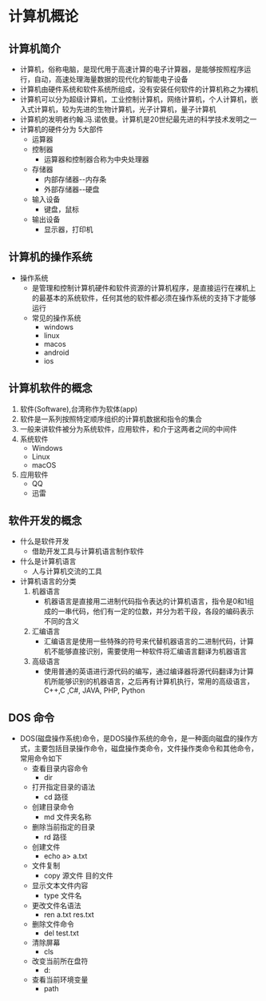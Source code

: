 # 计算机概论
## 计算机简介
* 计算机，俗称电脑，是现代用于高速计算的电子计算器，是能够按照程序运行，自动，高速处理海量数据的现代化的智能电子设备
* 计算机由硬件系统和软件系统所组成，没有安装任何软件的计算机称之为裸机
* 计算机可以分为超级计算机，工业控制计算机，网络计算机，个人计算机，嵌入式计算机，较为先进的生物计算机，光子计算机，量子计算机
* 计算机的发明者约翰.冯.诺依曼。计算机是20世纪最先进的科学技术发明之一
* 计算机的硬件分为 5大部件
    * 运算器
    * 控制器
        * 运算器和控制器合称为中央处理器
    * 存储器
        * 内部存储器--内存条
        * 外部存储器--硬盘
    * 输入设备
        * 键盘，鼠标
    * 输出设备
        * 显示器，打印机

## 计算机的操作系统
* 操作系统
    * 是管理和控制计算机硬件和软件资源的计算机程序，是直接运行在裸机上的最基本的系统软件，任何其他的软件都必须在操作系统的支持下才能够运行
    * 常见的操作系统
        * windows
        * linux
        * macos
        * android
        * ios

## 计算机软件的概念
1. 软件(Software),台湾称作为软体(app)
2. 软件是一系列按照特定顺序组织的计算机数据和指令的集合
3. 一般来讲软件被分为系统软件，应用软件，和介于这两者之间的中间件
4. 系统软件
    * Windows
    * Linux
    * macOS
5. 应用软件
    * QQ
    * 迅雷
## 软件开发的概念
* 什么是软件开发
    * 借助开发工具与计算机语言制作软件
* 什么是计算机语言
    * 人与计算机交流的工具
* 计算机语言的分类
    1. 机器语言
        * 机器语言是直接用二进制代码指令表达的计算机语言，指令是0和1组成的一串代码，他们有一定的位数，并分为若干段，各段的编码表示不同的含义
    2. 汇编语言
        * 汇编语言是使用一些特殊的符号来代替机器语言的二进制代码，计算机不能够直接识别，需要使用一种软件将汇编语言翻译为机器语言
    3. 高级语言
        * 使用普通的英语进行源代码的编写，通过编译器将源代码翻译为计算机所能够识别的机器语言，之后再有计算机执行，常用的高级语言，C++,C ,C#, JAVA, PHP, Python

## DOS 命令
* DOS(磁盘操作系统)命令，是DOS操作系统的命令，是一种面向磁盘的操作方式，主要包括目录操作命令，磁盘操作类命令，文件操作类命令和其他命令，常用命令如下
    * 查看目录内容命令
        * dir
    * 打开指定目录的语法
        * cd 路径
    * 创建目录命令
        * md 文件夹名称
    * 删除当前指定的目录
        * rd 路径
    * 创建文件
        * echo a> a.txt
    * 文件复制
        * copy 源文件 目的文件
    * 显示文本文件内容
        * type 文件名
    * 更改文件名语法
        * ren a.txt res.txt
    * 删除文件命令
        * del test.txt
    * 清除屏幕
        * cls
    * 改变当前所在盘符
        * d:
    * 查看当前环境变量
        * path